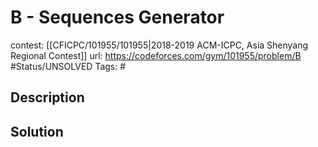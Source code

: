 # B - Sequences Generator

contest: [[CFICPC/101955/101955|2018-2019 ACM-ICPC, Asia Shenyang Regional Contest]]
url: https://codeforces.com/gym/101955/problem/B
#Status/UNSOLVED
Tags: #

## Description

## Solution

